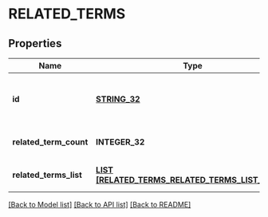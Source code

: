 # RELATED_TERMS

## Properties
Name | Type | Description | Notes
------------ | ------------- | ------------- | -------------
**id** | [**STRING_32**](STRING_32.md) | First input term. For example, if you pass \&quot;?terms&#x3D;clothes,workout\&quot;, then id will be \&quot;clothes\&quot; | [optional] [default to null]
**related_term_count** | **INTEGER_32** | Total number of related terms returned | [optional] [default to null]
**related_terms_list** | [**LIST [RELATED_TERMS_RELATED_TERMS_LIST_INNER]**](RelatedTerms_related_terms_list_inner.md) | The id of the advertiser. | [optional] [default to null]

[[Back to Model list]](../README.md#documentation-for-models) [[Back to API list]](../README.md#documentation-for-api-endpoints) [[Back to README]](../README.md)


